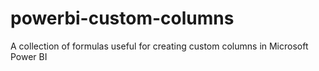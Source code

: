 # powerbi-custom-columns
A collection of formulas useful for creating custom columns in Microsoft Power BI
